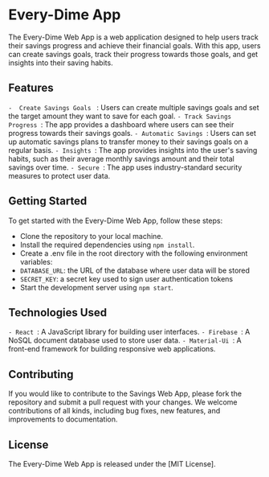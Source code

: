 # Every-Dime App
The Every-Dime Web App is a web application designed to help users track their savings progress and achieve their financial goals. With this app, users can create savings goals, track their progress towards those goals, and get insights into their saving habits.

## Features
`-  Create Savings Goals ` : Users can create multiple savings goals and set the target amount they want to save for each goal.
`- Track Savings Progress `: The app provides a dashboard where users can see their progress towards their savings goals.
`- Automatic Savings `: Users can set up automatic savings plans to transfer money to their savings goals on a regular basis.
`- Insights `: The app provides insights into the user's saving habits, such as their average monthly savings amount and their total savings over time.
`- Secure `: The app uses industry-standard security measures to protect user data.

## Getting Started
To get started with the Every-Dime Web App, follow these steps:

- Clone the repository to your local machine.
- Install the required dependencies using `npm install`.
- Create a .env file in the root directory with the following environment variables:
- ` DATABASE_URL `: the URL of the database where user data will be stored
- ` SECRET_KEY `: a secret key used to sign user authentication tokens
- Start the development server using `npm start`.

## Technologies Used
`- React `: A JavaScript library for building user interfaces.
`- Firebase `: A NoSQL document database used to store user data.
`- Material-Ui `: A front-end framework for building responsive web applications.


## Contributing
If you would like to contribute to the Savings Web App, please fork the repository and submit a pull request with your changes. We welcome contributions of all kinds, including bug fixes, new features, and improvements to documentation.

## License
The Every-Dime Web App is released under the [MIT License].
